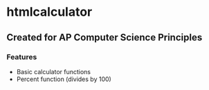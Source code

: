 # htmlcalculator

## Created for AP Computer Science Principles

### Features
* Basic calculator functions
* Percent function (divides by 100)
